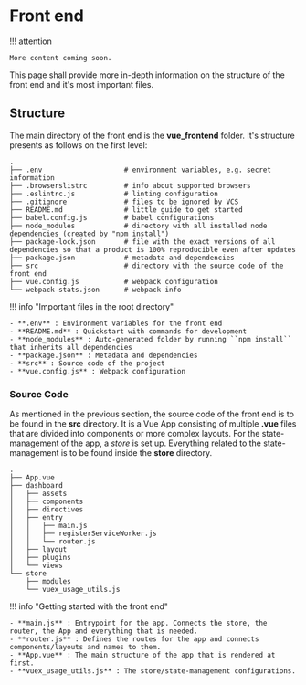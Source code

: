 # Front end

!!! attention

    More content coming soon.

This page shall provide more in-depth information on the structure of the front end and it's most important files.


## Structure


The main directory of the front end is the **vue_frontend** folder. It's structure presents as follows on the first level:

```
.
├── .env                    # environment variables, e.g. secret information
├── .browserslistrc         # info about supported browsers
├── .eslintrc.js            # linting configuration
├── .gitignore              # files to be ignored by VCS
├── README.md               # little guide to get started
├── babel.config.js         # babel configurations
├── node_modules            # directory with all installed node dependencies (created by "npm install")
├── package-lock.json       # file with the exact versions of all dependencies so that a product is 100% reproducible even after updates
├── package.json            # metadata and dependencies
├── src                     # directory with the source code of the front end
├── vue.config.js           # webpack configuration
└── webpack-stats.json      # webpack info

```

!!! info "Important files in the root directory"

    - **.env** : Environment variables for the front end
    - **README.md** : Quickstart with commands for development
    - **node_modules** : Auto-generated folder by running ``npm install`` that inherits all dependencies
    - **package.json** : Metadata and dependencies
    - **src** : Source code of the project
    - **vue.config.js** : Webpack configuration

### Source Code

As mentioned in the previous section, the source code of the front end is to be found in the **src** directory. 
It is a Vue App consisting of multiple **.vue** files that are divided into components or more complex layouts. 
For the state-management of the app, a _store_ is set up. Everything related to the state-management is to be found inside
the **store** directory.

```
.
├── App.vue
├── dashboard
│   ├── assets
│   ├── components
│   ├── directives
│   ├── entry
│   │   ├── main.js
│   │   ├── registerServiceWorker.js
│   │   └── router.js
│   ├── layout
│   ├── plugins
│   └── views
└── store
    ├── modules
    └── vuex_usage_utils.js

```

!!! info "Getting started with the front end"

    - **main.js** : Entrypoint for the app. Connects the store, the router, the App and everything that is needed.
    - **router.js** : Defines the routes for the app and connects components/layouts and names to them.
    - **App.vue** : The main structure of the app that is rendered at first.
    - **vuex_usage_utils.js** : The store/state-management configurations.

